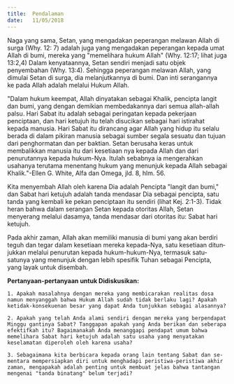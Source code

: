```yaml
---
title:  Pendalaman
date:   11/05/2018
---
```


Naga yang sama, Setan, yang mengadakan peperangan me­lawan Allah di surga (Why. 12: 7) adalah juga yang mengadakan peperangan kepada umat Allah di bumi, mereka yang "memelihara hukum Allah" (Why. 12:17; lihat juga 13:2,4)  Dalam kenyataannya, Setan sendiri menjadi satu objek penyembahan (Why. 13:4). Sehingga peperangan melawan Allah, yang dimulai Setan di surga, dia melanjutkannya di bumi. Dan inti serangannya ke­ pada Allah adalah melalui Hukum Allah.

"Dalam hukum keempat, Allah dinyatakan sebagai Khalik, pencipta langit dan bumi, yang dengan demikian membedakannya dari semua allah-allah pal­su. Hari Sabat itu adalah sebagai peringatan kepada pekerjaan penciptaan, dan hari ketujuh itu telah disucikan sebagai hari istirahat kepada manusia. Hari Sabat itu dirancang agar Allah yang hidup itu selalu berada di dalam pikiran manusia sebagai sumber segala sesuatu dan tujuan dari penghormatan dan per­ baktian. Setan berusaha keras untuk membalikkan manusia itu dari kesetiaan­ nya kepada Allah dan dari penurutannya kepada hukum-Nya. Itulah sebabnya ia mengerahkan usahanya terutama menentang hukum yang menunjuk kepada Allah sebagai Khalik."-Ellen G. White, Alfa dan Omega, jld. 8, hlm. 56.

Kita menyembah Allah oleh karena Dia adalah Pencipta "langit dan bumi," dan Sabat hari ketujuh adalah tanda mendasar Dia sebagai pencipta, satu tanda yang kembali ke pekan penciptaan itu sendiri (lihat Kej. 2:1-3). Tidak heran bahwa dalam serangan Setan kepada otoritas Allah, Setan menyerang melalui dasamya, tanda mendasar dari otoritas itu: Sabat hari ketujuh.

Pada akhir zaman, Allah akan memiliki manusia di bumi yang akan berdi­ri teguh dan tegar dalam kesetiaan mereka kepada-Nya, satu kesetiaan ditun­jukkan melalui penurutan kepada hukum-hukum-Nya, termasuk satu-satunya yang menunjuk dengan lebih spesifik Tuhan sebagai Pencipta, yang layak un­tuk disembah.


**Pertanyaan-pertanyaan untuk Didiskusikan:**

`1. Apakah masalahnya dengan mereka yang membicarakan realitas dosa namun menyanggah bahwa Hukum Allah sudah tidak berlaku lagi? Apakah ketidak-konsekuenan besar yang dapat Anda tunjukkan sebagai alasannya?`

`2. Apakah yang telah Anda alami sendiri dengan mereka yang berpen­dapat Minggu gantinya Sabat? Tanggapan apakah yang Anda beri­kan dan seberapa efektifkah itu? Bagaimanakah Anda menanggapi pendapat umum bahwa memelihara Sabat hari ketujuh adalah satu usaha yang menyatakan keselamatan diperoleh oleh karena usaha?`

`3. Sebagaimana kita berbicara kepada orang lain tentang Sabat dan se­mentara mempersiapkan diri untuk menghadapi peristiwa-peristiwa akhir zaman, mengapakah adalah penting untuk membuat jelas bah­wa tantangan mengenai "tanda binatang" belum terjadi?`